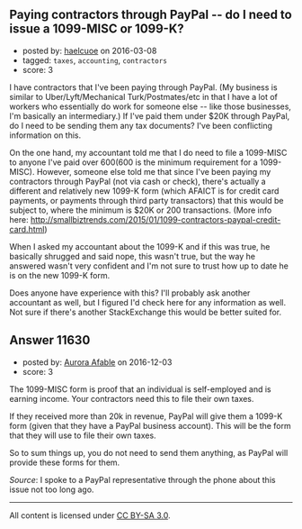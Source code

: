 ## Paying contractors through PayPal -- do I need to issue a 1099-MISC or 1099-K?

- posted by: [haelcuoe](https://stackexchange.com/users/1219972/haelcuoe) on 2016-03-08
- tagged: `taxes`, `accounting`, `contractors`
- score: 3

I have contractors that I've been paying through PayPal. (My business is similar to Uber/Lyft/Mechanical Turk/Postmates/etc in that I have a lot of workers who essentially do work for someone else -- like those businesses, I'm basically an intermediary.) If I've paid them under $20K through PayPal, do I need to be sending them any tax documents? I've been conflicting information on this.

On the one hand, my accountant told me that I do need to file a 1099-MISC to anyone I've paid over $600 ($600 is the minimum requirement for a 1099-MISC). However, someone else told me that since I've been paying my contractors through PayPal (not via cash or check), there's actually a different and relatively new 1099-K form (which AFAICT is for credit card payments, or payments through third party transactors) that this would be subject to, where the minimum is $20K or 200 transactions. (More info here: http://smallbiztrends.com/2015/01/1099-contractors-paypal-credit-card.html)

When I asked my accountant about the 1099-K and if this was true, he basically shrugged and said nope, this wasn't true, but the way he answered wasn't very confident and I'm not sure to trust how up to date he is on the new 1099-K form.

Does anyone have experience with this? I'll probably ask another accountant as well, but I figured I'd check here for any information as well. Not sure if there's another StackExchange this would be better suited for.


## Answer 11630

- posted by: [Aurora Afable](https://stackexchange.com/users/5912654/aurora-afable) on 2016-12-03
- score: 3

The 1099-MISC form is proof that an individual is self-employed and is earning income. Your contractors need this to file their own taxes.

If they received more than 20k in revenue, PayPal will give them a 1099-K form (given that they have a PayPal business account). This will be the form that they will use to file their own taxes.

So to sum things up, you do not need to send them anything, as PayPal will provide these forms for them. 

*Source*: 
I spoke to a PayPal representative through the phone about this issue not too long ago. 



---

All content is licensed under [CC BY-SA 3.0](https://creativecommons.org/licenses/by-sa/3.0/).
